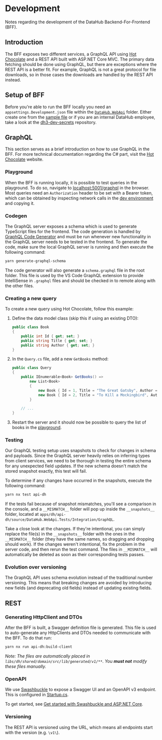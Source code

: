 # Development

Notes regarding the development of the DataHub Backend-For-Frontend (BFF).

## Introduction

The BFF exposes two different services, a GraphQL API using
[Hot Chocolate] and a REST API built with ASP.NET Core MVC.
The primary data fetching should be done using GraphQL,
but there are exceptions where the REST API is a better fit.
For example, GraphQL is not a great protocol for file downloads, so
in those cases the downloads are handled by the REST API instead.

## Setup of BFF

Before you're able to run the BFF locally you need an
`appsettings.Development.json` file within the [`DataHub.WebApi`] folder.
Either create one from the [sample file] or if you are an internal
DataHub employee, take a look at the [dh3-dev-secrets] repository.

## GraphQL

This section serves as a brief introduction on how to use GraphQL
in the BFF. For more technical documentation regarding the C# part,
visit the [Hot Chocolate] website.

### Playground

When the BFF is running locally, it is possible to test queries in the
playground. To do so, navigate to [localhost:5001/graphql] in the browser.
Most queries need an `Authorization` header to be set with a Bearer token,
which can be obtained by inspecting network calls in the [dev environment]
and copying it.

### Codegen

The GraphQL server exposes a schema which is used to generate TypeScript
files for the frontend. The code generation is handled by [GraphQL Code Generator]
and must be run whenever new functionality in the GraphQL server needs
to be tested in the frontend. To generate the code, make sure the local
GraphQL server is running and then execute the following command:

```sh
yarn generate-graphql-schema
```

The code generator will also generate a `schema.graphql` file in the root
folder. This file is used by the VS Code GraphQL extension to provide
IntelliSense in `.graphql` files and should be checked in to remote along
with the other files.

### Creating a new query

To create a new query using Hot Chocolate, follow this example:

1. Define the data model class (skip this if using an existing DTO):

    ```csharp
    public class Book
    {
        public int Id { get; set; }
        public string Title { get; set; }
        public string Author { get; set; }
    }
    ```

2. In the `Query.cs` file, add a new `GetBooks` method:

    ```csharp
    public class Query
    {
        public IEnumerable<Book> GetBooks() =>
            new List<Book>
            {
                new Book { Id = 1, Title = "The Great Gatsby", Author = "F. Scott Fitzgerald" },
                new Book { Id = 2, Title = "To Kill a Mockingbird", Author = "Harper Lee" }
            }
        
        // ...
    }
    ```

3. Restart the server and it should now be possible to query
   the list of books in the [playground](#playground).

### Testing

Our GraphQL testing setup uses snapshots to check for changes in schema and payloads. Since the
GraphQL server heavily relies on inferring types from client services, we need to be thorough
in testing the entire schema for any unexpected field updates. If the new schema doesn't match the
stored snapshot exactly, this test will fail.

To determine if any changes have occurred in the snapshots, execute the following command:

```sh
yarn nx test api-dh
```

If the tests fail because of snapshot mismatches, you'll see a comparison in the console, and a
`__MISMATCH__` folder will pop up inside the `__snapshots__` folder, located at
`apps/dh/api-dh/source/DataHub.WebApi.Tests/Integration/GraphQL`.

Take a close look at the changes. If they're intentional, you can simply replace the file(s) in the
`__snapshots__` folder with the ones in the `__MISMATCH__` folder (they have the same names, so
dragging and dropping should work). If the changes weren't intentional, fix the problem in the
server code, and then rerun the test command. The files in `__MISMATCH__` will automatically be
deleted as soon as their corresponding tests passes.

### Evolution over versioning

The GraphQL API uses schema evolution instead of the traditional
number versioning. This means that breaking changes are avoided
by introducing new fields (and deprecating old fields) instead
of updating existing fields.

## REST

### Generating HttpClient and DTOs

After the BFF is built, a Swagger definition file is generated. This file is
used to auto-generate any HttpClients and DTOs needed to communicate with the
BFF. To do that run:

```sh
yarn nx run api-dh:build-client
```

*Note: The files are automatically placed in
`libs/dh/shared/domain/src/lib/generated/v1/**`. You **must not** modify these
files manually.*

### OpenAPI

We use [Swashbuckle] to expose a Swagger UI and an OpenAPI v3 endpoint.
This is configured in [Startup.cs].

To get started, see [Get started with Swashbuckle and ASP.NET Core][Swashbuckle-get-started].

### Versioning

The REST API is versioned using the URL, which means all endpoints start
with the version (e.g. `\v1\`).

[`DataHub.WebApi`]: ../source/DataHub.WebApi/
[Startup.cs]: ../source/DataHub.WebApi/Startup.cs
[sample file]: ../source/DataHub.WebApi/appsettings.Development.json.sample
[localhost:5001/graphql]: https://localhost:5001/graphql
[dh3-dev-secrets]: https://github.com/Energinet-DataHub/dh3-dev-secrets
[dev environment]: https://jolly-sand-03f839703.azurestaticapps.net
[Hot Chocolate]: https://chillicream.com/docs/hotchocolate/v13
[Swashbuckle]: https://github.com/domaindrivendev/Swashbuckle.AspNetCore
[Swashbuckle-get-started]: https://learn.microsoft.com/en-us/aspnet/core/tutorials/getting-started-with-swashbuckle
[GraphQL Code Generator]: https://the-guild.dev/graphql/codegen
